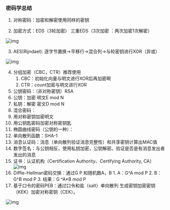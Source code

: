 ### 密码学总结

1. 对称密码：加密和解密使用同样的密钥

2. 加密方式：EDS（3轮加密） 三重EDS（3次加密 ：两次加密1次解密）

![img](file:////Users/parker/Library/Group%20Containers/UBF8T346G9.Office/TemporaryItems/msohtmlclip/clip_image001.png)

3. AES(Rijndael): 逐字节置换->平移行->混合列->与轮密钥进行XOR（异或）

![img](file:////Users/parker/Library/Group%20Containers/UBF8T346G9.Office/TemporaryItems/msohtmlclip/clip_image002.png)

4. 分组加密（CBC，CTR）推荐使用
   1.   CBC：初始化向量与明文进行XOR后再加密啊
   2.   CTR：count加密与明文进行XOR
5.  公钥密码：（非对称密钥）RSA
   1.   公钥：加密 明文E mod N
   2.  私钥：解密 密文D mod N
6.  混合密码：
   1.  用对称密钥加密明文
   2.   用公钥匙密码加密对称密钥匙
7.  椭圆曲线密码（公钥的一种）：
8.  单向散列函数：SHA-1 
9. 消息认证码：消息（单向散列验证消息完整性）和共享密钥计算出MAC值
10.  数字签名：与公钥相反，使用私钥加密，公钥解密。验证是否是有消息发出者发出的消息
11.  证书：认证机构（Certification Authority、Certifying Authority, CA） ![img](file:////Users/parker/Library/Group%20Containers/UBF8T346G9.Office/TemporaryItems/msohtmlclip/clip_image003.png)
12.  Diffie-Hellman密码交换：通过G P 和随机数A，B
    1.  A：G^A mod P
    2.  B：G^B mod P
    3.   结果：G ^A*B mod P
13.   基于口令的密码PEB：通过口令和盐（salt）单向散列 生成密钥加密密钥（KEK）加密对称密钥（CEK）。

![img](file:////Users/parker/Library/Group%20Containers/UBF8T346G9.Office/TemporaryItems/msohtmlclip/clip_image004.png)
